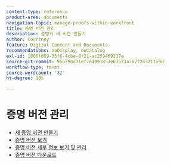 ```yaml
---
content-type: reference
product-area: documents
navigation-topic: manage-proofs-within-workfront
title: 증명 버전 관리
description: 증명의 새 버전 만들기
author: Courtney
feature: Digital Content and Documents
recommendations: noDisplay, noCatalog
exl-id: 1806fd69-35f6-4cba-8f21-ac259469117a
source-git-commit: 95679dd71ef7e4991853e63573a387f26321159d
workflow-type: tm+mt
source-wordcount: '32'
ht-degree: 18%

---
```


# 증명 버전 관리

* [새 증명 버전 만들기](../../../../review-and-approve-work/proofing/managing-proofs-within-workfront/create-new-proof-version.md)
* [증명 버전 보기](../../../../review-and-approve-work/proofing/managing-proofs-within-workfront/manage-proof-versions/view-proof-versions.md)
* [증명 버전 세부 정보 보기 및 관리](../../../../review-and-approve-work/proofing/managing-proofs-within-workfront/manage-proof-versions/view-version-details.md)
* [증명 버전 다운로드](../../../../review-and-approve-work/proofing/managing-proofs-within-workfront/manage-proof-versions/download-versions.md)
